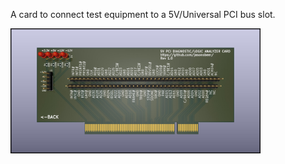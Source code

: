 A card to connect test equipment to a 5V/Universal PCI bus slot. 

<img src="PCI-LA.jpg" width="400">
